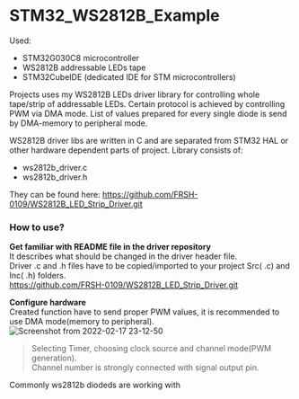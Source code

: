 # STM32_WS2812B_Example
Used:
- STM32G030C8 microcontroller
- WS2812B addressable LEDs tape
- STM32CubeIDE (dedicated IDE for STM microcontrollers)

Projects uses my WS2812B LEDs driver library for controlling whole tape/strip of addressable LEDs. Certain protocol is achieved by controlling PWM via DMA mode. List of values prepared for every single diode is send by DMA-memory to peripheral mode.

WS2812B driver libs are written in C and are separated from STM32 HAL or other hardware dependent parts of project.
Library consists of:
 - ws2812b_driver.c
 - ws2812b_driver.h  

They can be found here: https://github.com/FRSH-0109/WS2812B_LED_Strip_Driver.git  
  
  
### How to use?  

**Get familiar with README file in the driver repository**  
It describes what should be changed in the driver header file.  
Driver .c and .h files have to be copied/imported to your project Src( .c) and Inc( .h) folders.  
https://github.com/FRSH-0109/WS2812B_LED_Strip_Driver.git  

**Configure hardware**  
Created function have to send proper PWM values, it is recommended to use DMA mode(memory to peripheral).  
![Screenshot from 2022-02-17 23-12-50](https://user-images.githubusercontent.com/64641846/154580604-1da37f4a-9f1d-471a-af23-a2c6d5979878.png)
> Selecting Timer, choosing clock source and channel mode(PWM generation).  
> Channel number is strongly connected with signal output pin.  

Commonly ws2812b diodeds are working with 
